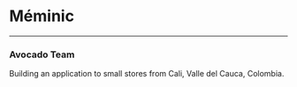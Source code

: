 # Méminic

---

### Avocado Team

Building an application to small stores from Cali, Valle del Cauca, Colombia.
